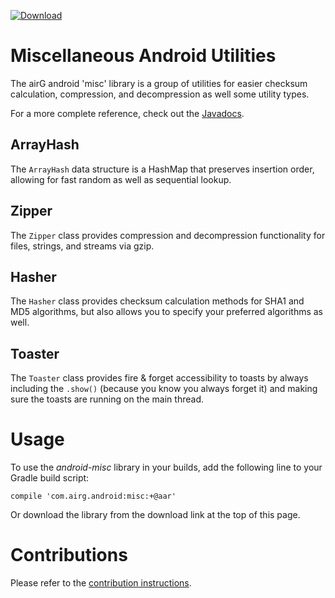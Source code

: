  [ ![Download](https://api.bintray.com/packages/airgoss/airGOss/misc/images/download.svg) ](https://bintray.com/airgoss/airGOss/misc/_latestVersion)

# Miscellaneous Android Utilities
The airG android 'misc' library is a group of utilities for easier checksum calculation, compression, and decompression as well some utility types. 

For a more complete reference, check out the [Javadocs](https://airg.github.io/android-misc/javadoc/).

## ArrayHash
The `ArrayHash` data structure is a HashMap that preserves insertion order, allowing for fast random as well as sequential lookup.

## Zipper
The `Zipper` class provides compression and decompression functionality for files, strings, and streams via gzip.

## Hasher
The `Hasher` class provides checksum calculation methods for SHA1 and MD5 algorithms, but also allows you to specify your preferred algorithms as well.

## Toaster
The `Toaster` class provides fire & forget accessibility to toasts by always including the `.show()` (because you know you always forget it) and making sure the toasts are running on the main thread.

# Usage
To use the _android-misc_ library in your builds, add the following line to your Gradle build script:

`compile 'com.airg.android:misc:+@aar'`

Or download the library from the download link at the top of this page.

# Contributions
Please refer to the [contribution instructions](https://airg.github.io/#contribute).